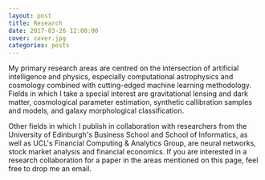 ```yaml
---
layout: post
title: Research
date: 2017-03-26 12:00:00
cover: cover.jpg
categories: posts
---
```


My primary research areas are centred on the intersection of artificial intelligence and physics, especially computational astrophysics and cosmology combined with cutting-edged machine learning methodology. Fields in which I take a special interest are gravitational lensing and dark matter, cosmological parameter estimation, synthetic callibration samples and models, and galaxy morphological classification.

Other fields in which I publish in collaboration with researchers from the University of Edinburgh's Business School and School of Informatics, as well as UCL's Financial Computing & Analytics Group, are neural networks, stock market analysis and financial economics. If you are interested in a research collaboration for a paper in the areas mentioned on this page, feel free to drop me an email.
